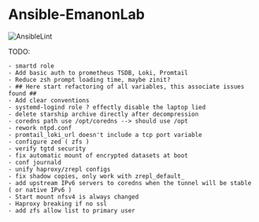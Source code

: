 # Ansible-EmanonLab
![AnsibleLint](https://github.com/EmanonUser/Ansible-EmanonLab/actions/workflows/ansible-lint.yml/badge.svg)

TODO:

    - smartd role
    - Add basic auth to prometheus TSDB, Loki, Promtail
    - Reduce zsh prompt loading time, maybe zinit?
    - ## Here start refactoring of all variables, this associate issues found ##
    - Add clear conventions
    - systemd-logind role ? effectly disable the laptop lied
    - delete starship archive directly after decompression
    - coredns path use /opt/coredns --> should use /opt
    - rework ntpd.conf
    - promtail_loki_url doesn't include a tcp port variable
    - configure zed ( zfs )
    - verify tgtd security
    - fix automatic mount of encrypted datasets at boot
    - conf journald
    - unify haproxy/zrepl configs
    - fix shadow copies, only work with zrepl_default_
    - add upstream IPv6 servers to coredns when the tunnel will be stable ( or native IPv6 )
    - Start mount nfsv4 is always changed
    - Haproxy breaking if no ssl
    - add zfs allow list to primary user